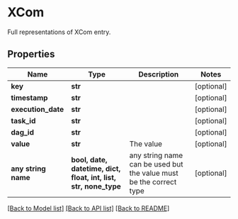 <!--
 Licensed to the Apache Software Foundation (ASF) under one
 or more contributor license agreements.  See the NOTICE file
 distributed with this work for additional information
 regarding copyright ownership.  The ASF licenses this file
 to you under the Apache License, Version 2.0 (the
 "License"); you may not use this file except in compliance
 with the License.  You may obtain a copy of the License at

   http://www.apache.org/licenses/LICENSE-2.0

 Unless required by applicable law or agreed to in writing,
 software distributed under the License is distributed on an
 "AS IS" BASIS, WITHOUT WARRANTIES OR CONDITIONS OF ANY
 KIND, either express or implied.  See the License for the
 specific language governing permissions and limitations
 under the License.
 -->

# XCom

Full representations of XCom entry.
## Properties
Name | Type | Description | Notes
------------ | ------------- | ------------- | -------------
**key** | **str** |  | [optional] 
**timestamp** | **str** |  | [optional] 
**execution_date** | **str** |  | [optional] 
**task_id** | **str** |  | [optional] 
**dag_id** | **str** |  | [optional] 
**value** | **str** | The value | [optional] 
**any string name** | **bool, date, datetime, dict, float, int, list, str, none_type** | any string name can be used but the value must be the correct type | [optional]

[[Back to Model list]](../README.md#documentation-for-models) [[Back to API list]](../README.md#documentation-for-api-endpoints) [[Back to README]](../README.md)



